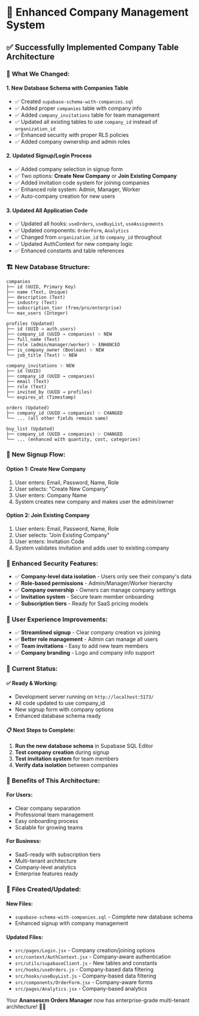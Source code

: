 # 🏢 Enhanced Company Management System

## ✅ **Successfully Implemented Company Table Architecture**

### 🔧 **What We Changed:**

#### 1. **New Database Schema with Companies Table**
- ✅ Created `supabase-schema-with-companies.sql`
- ✅ Added proper `companies` table with company info
- ✅ Added `company_invitations` table for team management
- ✅ Updated all existing tables to use `company_id` instead of `organization_id`
- ✅ Enhanced security with proper RLS policies
- ✅ Added company ownership and admin roles

#### 2. **Updated Signup/Login Process**
- ✅ Added company selection in signup form
- ✅ Two options: **Create New Company** or **Join Existing Company**
- ✅ Added invitation code system for joining companies
- ✅ Enhanced role system: Admin, Manager, Worker
- ✅ Auto-company creation for new users

#### 3. **Updated All Application Code**
- ✅ Updated all hooks: `useOrders`, `useBuyList`, `useAssignments`
- ✅ Updated components: `OrderForm`, `Analytics`
- ✅ Changed from `organization_id` to `company_id` throughout
- ✅ Updated AuthContext for new company logic
- ✅ Enhanced constants and table references

### 🏗️ **New Database Structure:**

```
companies
├── id (UUID, Primary Key)
├── name (Text, Unique)
├── description (Text)
├── industry (Text)
├── subscription_tier (free/pro/enterprise)
└── max_users (Integer)

profiles (Updated)
├── id (UUID → auth.users)
├── company_id (UUID → companies) ✨ NEW
├── full_name (Text)
├── role (admin/manager/worker) ✨ ENHANCED
├── is_company_owner (Boolean) ✨ NEW
└── job_title (Text) ✨ NEW

company_invitations ✨ NEW
├── id (UUID)
├── company_id (UUID → companies)
├── email (Text)
├── role (Text)
├── invited_by (UUID → profiles)
└── expires_at (Timestamp)

orders (Updated)
├── company_id (UUID → companies) ✨ CHANGED
└── ... (all other fields remain same)

buy_list (Updated)
├── company_id (UUID → companies) ✨ CHANGED
└── ... (enhanced with quantity, cost, categories)
```

### 🎯 **New Signup Flow:**

#### **Option 1: Create New Company**
1. User enters: Email, Password, Name, Role
2. User selects: "Create New Company"
3. User enters: Company Name
4. System creates new company and makes user the admin/owner

#### **Option 2: Join Existing Company**
1. User enters: Email, Password, Name, Role
2. User selects: "Join Existing Company" 
3. User enters: Invitation Code
4. System validates invitation and adds user to existing company

### 🔐 **Enhanced Security Features:**

- ✅ **Company-level data isolation** - Users only see their company's data
- ✅ **Role-based permissions** - Admin/Manager/Worker hierarchy
- ✅ **Company ownership** - Owners can manage company settings
- ✅ **Invitation system** - Secure team member onboarding
- ✅ **Subscription tiers** - Ready for SaaS pricing models

### 📱 **User Experience Improvements:**

- ✅ **Streamlined signup** - Clear company creation vs joining
- ✅ **Better role management** - Admin can manage all users
- ✅ **Team invitations** - Easy to add new team members
- ✅ **Company branding** - Logo and company info support

### 🚀 **Current Status:**

#### **✅ Ready & Working:**
- Development server running on `http://localhost:5173/`
- All code updated to use company_id
- New signup form with company options
- Enhanced database schema ready

#### **📋 Next Steps to Complete:**
1. **Run the new database schema** in Supabase SQL Editor
2. **Test company creation** during signup
3. **Test invitation system** for team members
4. **Verify data isolation** between companies

### 🎊 **Benefits of This Architecture:**

#### **For Users:**
- Clear company separation
- Professional team management
- Easy onboarding process
- Scalable for growing teams

#### **For Business:**
- SaaS-ready with subscription tiers
- Multi-tenant architecture
- Company-level analytics
- Enterprise features ready

### 📄 **Files Created/Updated:**

#### **New Files:**
- `supabase-schema-with-companies.sql` - Complete new database schema
- Enhanced signup with company management

#### **Updated Files:**
- `src/pages/Login.jsx` - Company creation/joining options
- `src/context/AuthContext.jsx` - Company-aware authentication
- `src/utils/supabaseClient.js` - New tables and constants
- `src/hooks/useOrders.js` - Company-based data filtering
- `src/hooks/useBuyList.js` - Company-based data filtering
- `src/components/OrderForm.jsx` - Company-aware forms
- `src/pages/Analytics.jsx` - Company-based analytics

Your **Anansesɛm Orders Manager** now has enterprise-grade multi-tenant architecture! 🏢✨